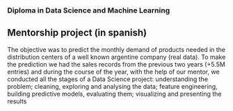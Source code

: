 ### Diploma in Data Science and Machine Learning
## Mentorship project (in spanish)

The objective was to predict the monthly demand of products needed in the distribution centers of a well known argentine company (real data). To make the prediction we had the sales records from the previous two years (+5.5M entries) and during the course of the year, with the help of our mentor, we conducted all the stages of a Data Science project: understanding the problem; cleaning, exploring and analysing the data; feature engineering, building predictive models, evaluating them; visualizing and presenting the results 

